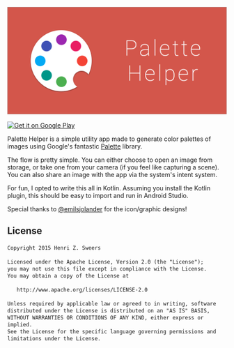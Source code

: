 ![Palette Helper](art/feature.png)

<a href="https://play.google.com/store/apps/details?id=io.sweers.palettehelper">
  <img alt="Get it on Google Play"
       src="https://developer.android.com/images/brand/en_generic_rgb_wo_60.png" />
</a>

Palette Helper is a simple utility app made to generate color palettes of images using Google's fantastic [Palette](https://developer.android.com/reference/android/support/v7/graphics/Palette.html) library.

The flow is pretty simple. You can either choose to open an image from storage, or take one from your camera (if you feel like capturing a scene). You can also share an image with the app via the system's intent system.

For fun, I opted to write this all in Kotlin. Assuming you install the Kotlin plugin, this should be easy to import and run in Android Studio.

Special thanks to [@emilsjolander](https://github.com/emilsjolander) for the icon/graphic designs!

License
-------

    Copyright 2015 Henri Z. Sweers

    Licensed under the Apache License, Version 2.0 (the "License");
    you may not use this file except in compliance with the License.
    You may obtain a copy of the License at

       http://www.apache.org/licenses/LICENSE-2.0

    Unless required by applicable law or agreed to in writing, software
    distributed under the License is distributed on an "AS IS" BASIS,
    WITHOUT WARRANTIES OR CONDITIONS OF ANY KIND, either express or implied.
    See the License for the specific language governing permissions and
    limitations under the License.